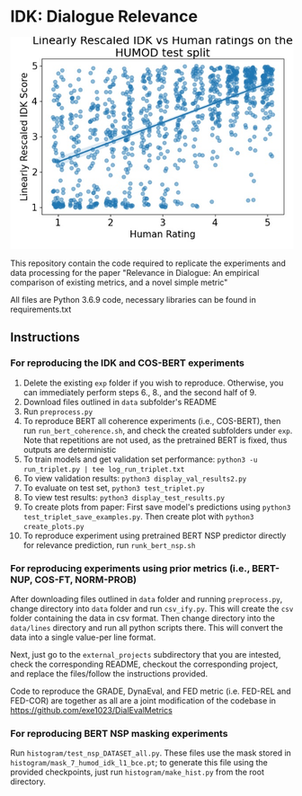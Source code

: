 # IDK: Dialogue Relevance

![alt text](HUMOD_idk.jpg)


This repository contain the code required to replicate the experiments
and data processing for the paper "Relevance in Dialogue: An empirical 
comparison of existing metrics, and a novel simple metric"

All files are Python 3.6.9 code, necessary libraries can be found in requirements.txt


## Instructions


### For reproducing the IDK and COS-BERT experiments

1. Delete the existing `exp` folder if you wish to reproduce. Otherwise,
you can immediately perform steps 6., 8., and the second half of 9.
2. Download files outlined in `data` subfolder's README
3. Run `preprocess.py`
4. To reproduce BERT all coherence experiments (i.e., COS-BERT),
then run `run_bert_coherence.sh`, and check the created subfolders under `exp`. 
Note that repetitions are not used, as the pretrained BERT is fixed, thus
outputs are deterministic
5. To train models and get validation set performance: `python3 -u run_triplet.py | tee log_run_triplet.txt`
6. To view validation results: `python3 display_val_results2.py`
7. To evaluate on test set, `python3 test_triplet.py`
8. To view test results: `python3 display_test_results.py`
9. To create plots from paper: First save model's predictions using
`python3 test_triplet_save_examples.py`. Then create plot with `python3 create_plots.py`
10. To reproduce experiment using pretrained BERT NSP predictor directly for relevance prediction,
run `runk_bert_nsp.sh` 

### For reproducing experiments using prior metrics (i.e., BERT-NUP, COS-FT, NORM-PROB)

After downloading files outlined in `data` folder and running
`preprocess.py`, change directory into `data` folder and run 
`csv_ify.py`. This will create the `csv` folder containing the data
in csv format. Then change directory into the `data/lines` directory
and run all python scripts there. This will convert the data into a 
single value-per line format.

Next, just go to the `external_projects` subdirectory that you are intested,
check the corresponding README, checkout the corresponding project, and replace
the files/follow the instructions provided.

Code to reproduce the GRADE, DynaEval, and FED metric (i.e. FED-REL 
and FED-COR) are together as all are a joint modification
of the codebase in https://github.com/exe1023/DialEvalMetrics

### For reproducing BERT NSP masking experiments

Run `histogram/test_nsp_DATASET_all.py`. These files use the
mask stored in `histogram/mask_7_humod_idk_l1_bce.pt`; to generate
this file using the provided checkpoints, just run `histogram/make_hist.py` from
the root directory.
